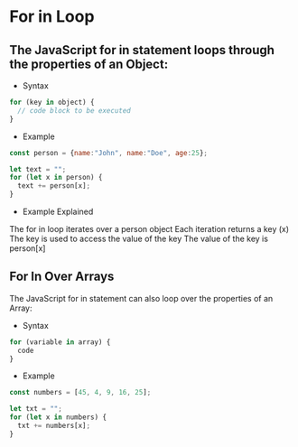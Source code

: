 # For in Loop

## The JavaScript for in statement loops through the properties of an Object:

- Syntax
```js
for (key in object) {
  // code block to be executed
}
```

- Example 
```js
const person = {name:"John", name:"Doe", age:25};

let text = "";
for (let x in person) {
  text += person[x];
}
```

- Example Explained

The for in loop iterates over a person object
Each iteration returns a key (x)
The key is used to access the value of the key
The value of the key is person[x]

## For In Over Arrays
The JavaScript for in statement can also loop over the properties of an Array:

- Syntax
```js
for (variable in array) {
  code
}
```
- Example
```js
const numbers = [45, 4, 9, 16, 25];

let txt = "";
for (let x in numbers) {
  txt += numbers[x];
}
```

